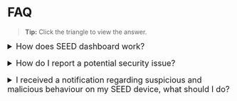 # FAQ
>**Tip:** Click the triangle to view the answer.

<details>
<summary style="font-size:18px">How does SEED dashboard work? </summary>

SEED dashboard uses data from TechPass, Cloudflare, Microsoft Defender and Intune, to identify and prevent insecure devices from accessing protected resources. Additionally, DEEP measures device compliance against CIS-based benchmarks and automatically corrects non-compliant configurations. 
</details>
<br>
<details>
<summary style="font-size:18px">How do I report a potential security issue?  </summary>

Go to the icon on the top right-hand corner of the SEED Dashboard and click **Report issue**. You will be redirected to the service request page. We will respond to your queries within three business days.  
</details>
<br>
<details>
<summary style="font-size:18px">I received a notification regarding suspicious and malicious behaviour on my SEED device, what should I do? </summary>

Log in to SEED dashboard and view the security issues listed. Step-by-step instructions are included to guide you to solve the issues. 
</details>